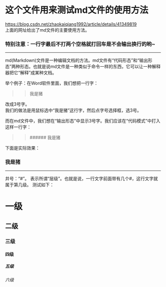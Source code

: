 # 这个文件用来测试md文件的使用方法
<https://blog.csdn.net/zhaokaiqiang1992/article/details/41349819>  
上面的网址给出了md文件的主要使用方法。  

### 特别注意：一行字最后不打两个空格就打回车是不会输出换行的哟~

---


md(Markdown)文件是一种编辑文档的方法。md文件有“代码形态”和“输出形态”两种形态。也就是说md文件是一种类似于命令一样的东西，它可以让一种解释器把它“解释”成某种文档。  

举个例子：在Word软件里面，我们想把一行字：  

>>我是猪  

改成3号字。  
我们的做法是用鼠标选中“我是猪”这行字，然后点字号选择框，选3号。  

而在md文件中，我们想在“输出形态”中显示3号字。我们应该在“代码模式”中打入这样一行字：  

>> \###### 我是猪

下面是实际效果：  

### 我是猪
  


---

井号：“#”。 表示所谓“层级”。也就是说，一行文字前面带有几个#，这行文字就属于第几级。
测试如下：

# 一级
## 二级
### 三级
#### 四级
##### 五级
###### 六级
